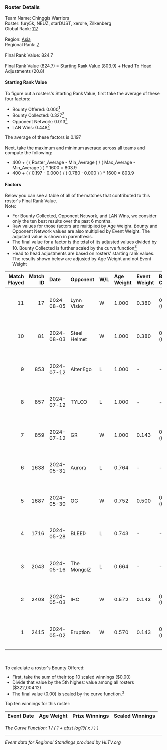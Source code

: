 ### Roster Details<br />
Team Name: Chinggis Warriors<br />
Roster: fury5k, NEUZ, starDUST, xerolte, Zilkenberg<br />
Global Rank: [117](../standings_global.md)<br />
<br />
Region: [Asia]( ../standings_asia.md)<br />
Regional Rank: [7]( ../standings_asia.md)<br />
<br />
Final Rank Value:  824.7<br />
<br />
Final Rank Value (824.7) = Starting Rank Value (803.9) + Head To Head Adjustments (20.8)<br />

#### Starting Rank Value<br />
To figure out a rosters's Starting Rank Value, first take the average of these four factors:<br />
- Bounty Offered: 0.000[<sup>1</sup>](#table2)
- Bounty Collected: 0.327[<sup>2</sup>](#table1)
- Opponent Network: 0.013[<sup>2</sup>](#table1)
- LAN Wins: 0.448[<sup>2</sup>](#table1)

The average of these factors is 0.197<br />
<br />
Next, take the maximum and minimum average across all teams and compute the following:<br />
- 400 + ( ( Roster_Average - Min_Average ) / ( Max_Average - Min_Average ) ) * 1600 = 803.9
- 400 + ( ( 0.197 - 0.000 ) / ( 0.780 - 0.000 ) ) * 1600 = 803.9


#### Factors<br />
Below you can see a table of all of the matches that contributed to this roster's Final Rank Value.<br />
Note:<br />

- For Bounty Collected, Opponent Network, and LAN Wins, we consider only the ten best results over the past 6 months.
- Raw values for those factors are multiplied by Age Weight. Bounty and Opponent Network values are also multiplied by Event Weight. The adjusted value is shown in parenthesis.
- The final value for a factor is the total of its adjusted values divided by 10. Bounty Collected is further scaled by the curve function[<sup>3</sup>](#curveFunction)
- Head to head adjustments are based on rosters' starting rank values. The results shown below are adjusted by Age Weight and not Event Weight
<span id="table1"></span><br />


| Match Played | Match ID | Date       | Opponent     | W/L | Age Weight | Event Weight | Bounty Collected | Opponent Network | LAN Wins  | H2H Adj. | Roster                                      |
| -: | -: | :- | :- | :- | :- | :- | :- | :- | :- | -: | :- |
|           11 |       17 | 2024-08-05 | Lynn Vision  | W   | 1.000      | 0.380        | 0.086 (0.033)    | 0.187 (0.071)    | 1 (1.000) |    24.87 | fury5k, NEUZ, starDUST, xerolte, Zilkenberg |
|           10 |       81 | 2024-08-03 | Steel Helmet | W   | 1.000      | 0.380        | 0.006 (0.002)    | 0.000 (0.000)    | 1 (1.000) |     5.73 | fury5k, NEUZ, starDUST, xerolte, Zilkenberg |
|            9 |      853 | 2024-07-12 | Alter Ego    | L   | 1.000      | -            | -                | -                | -         |   -25.86 | fury5k, NEUZ, starDUST, xerolte, Zilkenberg |
|            8 |      857 | 2024-07-12 | TYLOO        | L   | 1.000      | -            | -                | -                | -         |   -13.38 | fury5k, NEUZ, starDUST, xerolte, Zilkenberg |
|            7 |      859 | 2024-07-12 | GR           | W   | 1.000      | 0.143        | 0.008 (0.001)    | 0.074 (0.011)    | 0 (0.000) |     9.07 | fury5k, NEUZ, starDUST, xerolte, Zilkenberg |
|            6 |     1638 | 2024-05-31 | Aurora       | L   | 0.764      | -            | -                | -                | -         |    -0.41 | fury5k, NEUZ, starDUST, xerolte, Zilkenberg |
|            5 |     1687 | 2024-05-30 | OG           | W   | 0.752      | 0.500        | 0.138 (0.052)    | 0.124 (0.047)    | 1 (0.752) |    18.08 | fury5k, NEUZ, starDUST, xerolte, Zilkenberg |
|            4 |     1716 | 2024-05-28 | BLEED        | L   | 0.743      | -            | -                | -                | -         |    -0.97 | fury5k, NEUZ, starDUST, xerolte, Zilkenberg |
|            3 |     2043 | 2024-05-16 | The MongolZ  | L   | 0.664      | -            | -                | -                | -         |    -0.05 | fury5k, NEUZ, starDUST, xerolte, Zilkenberg |
|            2 |     2408 | 2024-05-03 | IHC          | W   | 0.572      | 0.143        | 0.000 (0.000)    | 0.022 (0.002)    | 1 (0.572) |     2.06 | fury5k, NEUZ, starDUST, xerolte, Zilkenberg |
|            1 |     2415 | 2024-05-02 | Eruption     | W   | 0.570      | 0.143        | 0.000 (0.000)    | 0.000 (0.000)    | 1 (0.570) |     1.69 | fury5k, NEUZ, starDUST, xerolte, Zilkenberg |

<br />
<span id="table2"></span><br />
To calculate a roster's Bounty Offered:<br />

- First, take the sum of their top 10 scaled winnings ($0.00)
- Divide that value by the 5th highest value among all rosters ($322,004.12)
- The final value (0.00) is scaled by the curve function.[<sup>3</sup>](#curveFunction)

Top ten winnings for this roster:<br />

| Event Date | Age Weight | Prize Winnings | Scaled Winnings |
| :- | -: | :- | :- |


<span id="curveFunction"></span>_The Curve Function: 1 / ( 1 + abs( log10( x ) ) )_<br />

---
_Event data for Regional Standings provided by HLTV.org_<br />
